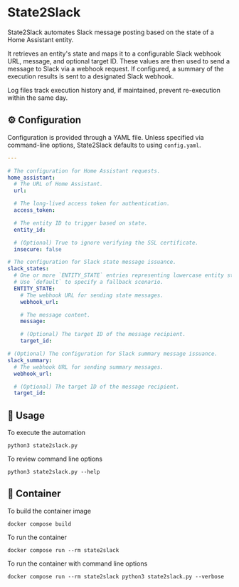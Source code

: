 # State2Slack

State2Slack automates Slack message posting based on the state of a Home Assistant entity.

It retrieves an entity's state and maps it to a configurable Slack webhook URL, message, and optional target ID. These values are then used to send a message to Slack via a webhook request. If configured, a summary of the execution results is sent to a designated Slack webhook.

Log files track execution history and, if maintained, prevent re-execution within the same day.

## ⚙️ Configuration

Configuration is provided through a YAML file. Unless specified via command-line options, State2Slack defaults to using `config.yaml`.

```yaml
---

# The configuration for Home Assistant requests.
home_assistant:
  # The URL of Home Assistant.
  url:

  # The long-lived access token for authentication.
  access_token:

  # The entity ID to trigger based on state.
  entity_id:

  # (Optional) True to ignore verifying the SSL certificate.
  insecure: false

# The configuration for Slack state message issuance.
slack_states:
  # One or more `ENTITY_STATE` entries representing lowercase entity state values.
  # Use `default` to specify a fallback scenario.
  ENTITY_STATE:
    # The webhook URL for sending state messages.
    webhook_url:

    # The message content.
    message:

    # (Optional) The target ID of the message recipient.
    target_id:

# (Optional) The configuration for Slack summary message issuance.
slack_summary:
  # The webhook URL for sending summary messages.
  webhook_url:

  # (Optional) The target ID of the message recipient.
  target_id:
```

## 🚀 Usage

To execute the automation

```shell
python3 state2slack.py
```

To review command line options

```shell
python3 state2slack.py --help
```

## 🐳 Container

To build the container image

```shell
docker compose build
```

To run the container

```shell
docker compose run --rm state2slack
```

To run the container with command line options

```shell
docker compose run --rm state2slack python3 state2slack.py --verbose
```
